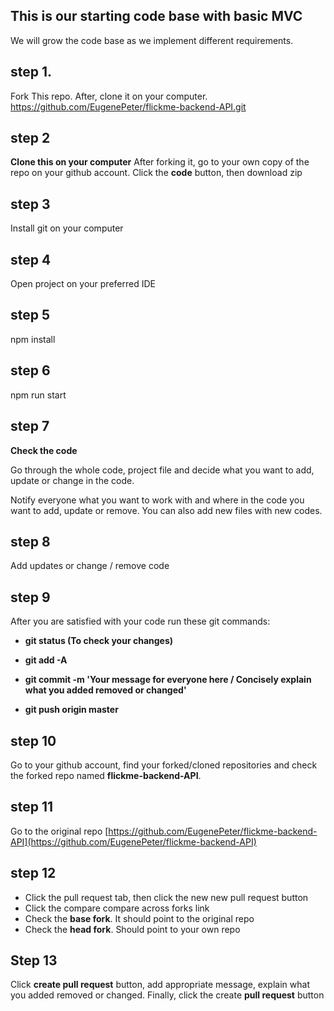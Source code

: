 ## **This is our starting code base with basic MVC**

We will grow the code base as we implement different requirements.

## step 1.

Fork This repo.
After, clone it on your computer.
https://github.com/EugenePeter/flickme-backend-API.git

## step 2

**Clone this on your computer**
After forking it, go to your own copy of the repo on your github account.
Click the **code** button, then download zip

## step 3

Install git on your computer

## step 4

Open project on your preferred IDE

## step 5

npm install

## step 6

npm run start

## step 7

**Check the code**

Go through the whole code, project file and decide what you want to add, update or change in the code.

Notify everyone what you want to work with and where in the code you want to add, update or remove.
You can also add new files with new codes.

## step 8

Add updates or change / remove code

## step 9

After you are satisfied with your code run these git commands:

- **git status (To check your changes)**

- **git add -A**

- **git commit -m 'Your message for everyone here / Concisely explain what you added removed or changed'**

- **git push origin master**

## step 10

Go to your github account, find your forked/cloned repositories and check the forked repo named **flickme-backend-API**.

## step 11

Go to the original repo
[https://github.com/EugenePeter/flickme-backend-API](https://github.com/EugenePeter/flickme-backend-API)

## step 12

- Click the pull request tab, then click the new new pull request button
- Click the compare compare across forks link
- Check the **base fork**. It should point to the original repo
- Check the **head fork**. Should point to your own repo

## Step 13

Click **create pull request** button, add appropriate message, explain what you added removed or changed. Finally, click the create **pull request** button

